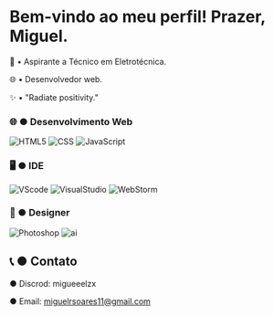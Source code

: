 # Bem-vindo ao meu perfil! Prazer, Miguel.

📕 •  Aspirante a Técnico em Eletrotécnica.

🌐 •  Desenvolvedor web.

✨ •  "Radiate positivity."
 
 ### 🌐  ●  Desenvolvimento Web

 ![HTML5](https://img.shields.io/badge/HTML5-E34F26?style=for-the-badge&logo=html5&logoColor=white)
 ![CSS](https://img.shields.io/badge/CSS3-1572B6?style=for-the-badge&logo=css3&logoColor=white)
 ![JavaScript](https://img.shields.io/badge/JavaScript-F7DF1E?style=for-the-badge&logo=javascript&logoColor=black)
  
  ### 🖥️  ●  IDE
  
 ![VScode](https://img.shields.io/badge/Visual_Studio_Code-0078D4?style=for-the-badge&logo=visual%20studio%20code&logoColor=white)
 ![VisualStudio](https://img.shields.io/badge/Visual_Studio-5C2D91?style=for-the-badge&logo=visual%20studio&logoColor=white)
 ![WebStorm](https://img.shields.io/badge/WebStorm-000000?style=for-the-badge&logo=WebStorm&logoColor=white)

  ### 🎨  ●  Designer

  ![Photoshop](https://aleen42.github.io/badges/src/photoshop.svg)
  ![ai](https://aleen42.github.io/badges/src/illustrator.svg)
  
## 📞  ●  Contato

● Discrod: migueeelzx

● Email:   miguelrsoares11@gmail.com
